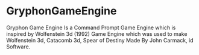 # GryphonGameEngine
Gryphon Game Engine Is a Command Prompt Game Engine which is inspired by Wolfenstein 3d (1992) Game Engine which was used to make Wolfenstein 3d, Catacomb 3d, Spear of Destiny  Made By John Carmack, id Software.
